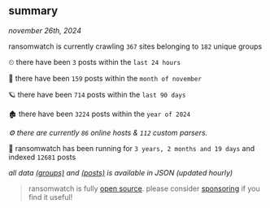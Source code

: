 
## summary
_november 26th, 2024_

ransomwatch is currently crawling `367` sites belonging to `182` unique groups

⏲ there have been `3` posts within the `last 24 hours`

🦈 there have been `159` posts within the `month of november`

🪐 there have been `714` posts within the `last 90 days`

🏚 there have been `3224` posts within the `year of 2024`

_⚙️ there are currently `86` online hosts & `112` custom parsers._

🦕 ransomwatch has been running for `3 years, 2 months and 19 days` and indexed `12681` posts

_all data  [(groups)](http://ransomwhat.telemetry.ltd/groups) and [(posts)](http://ransomwhat.telemetry.ltd/posts) is available in JSON (updated hourly)_

> ransomwatch is fully [open source](https://github.com/joshhighet/ransomwatch#ransomwatch--). please consider [sponsoring](https://github.com/sponsors/joshhighet) if you find it useful!
